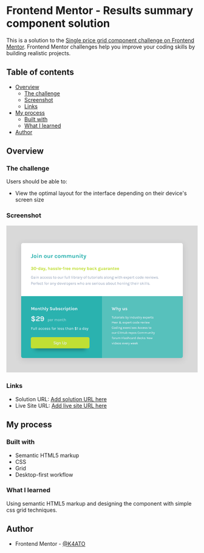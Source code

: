 # Frontend Mentor - Results summary component solution

This is a solution to the [Single price grid component challenge on Frontend Mentor](https://www.frontendmentor.io/challenges/single-price-grid-component-5ce41129d0ff452fec5abbbc). Frontend Mentor challenges help you improve your coding skills by building realistic projects.

## Table of contents

-   [Overview](#overview)
    -   [The challenge](#the-challenge)
    -   [Screenshot](#screenshot)
    -   [Links](#links)
-   [My process](#my-process)
    -   [Built with](#built-with)
    -   [What I learned](#what-i-learned)
-   [Author](#author)

## Overview

### The challenge

Users should be able to:

-   View the optimal layout for the interface depending on their device's screen size

### Screenshot

![](./screenshots/Screenshot%202023-03-14%20at%2022-45-36%20Frontend%20Mentor%20Single%20Price%20Grid%20Component.png)

### Links

-   Solution URL: [Add solution URL here](https://www.frontendmentor.io/solutions/desktopfirst-solution-using-semantic-html-cssand-simple-grid-rvDyJcqDGo)
-   Live Site URL: [Add live site URL here](https://single-price-grid-component-k4ato.netlify.app/)

## My process

### Built with

-   Semantic HTML5 markup
-   CSS
-   Grid
-   Desktop-first workflow

### What I learned

Using semantic HTML5 markup and designing the component with simple css grid techniques.

## Author

-   Frontend Mentor - [@K4ATO](https://www.frontendmentor.io/profile/K4ATO)

